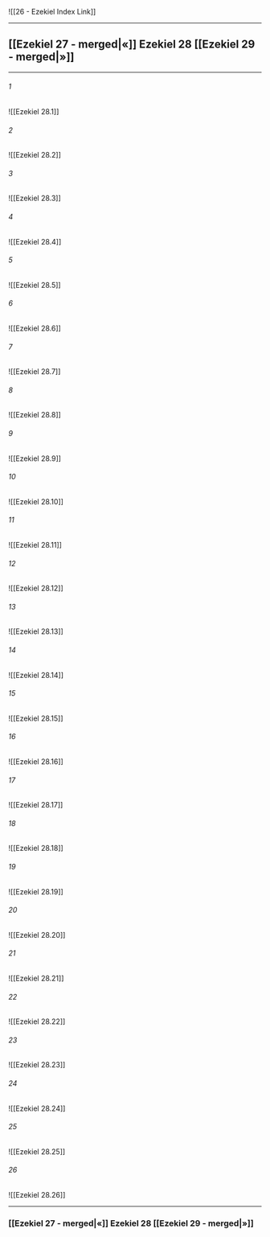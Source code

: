 ![[26 - Ezekiel Index Link]]

---
##  [[Ezekiel 27 - merged|«]] Ezekiel 28 [[Ezekiel 29 - merged|»]]

---

###### 1
![[Ezekiel 28.1]] 

###### 2
![[Ezekiel 28.2]] 

###### 3
![[Ezekiel 28.3]] 

###### 4
![[Ezekiel 28.4]]

###### 5 
![[Ezekiel 28.5]] 

###### 6
![[Ezekiel 28.6]] 

###### 7
![[Ezekiel 28.7]] 

###### 8
![[Ezekiel 28.8]] 

###### 9
![[Ezekiel 28.9]] 

###### 10
![[Ezekiel 28.10]] 

###### 11
![[Ezekiel 28.11]] 

###### 12
![[Ezekiel 28.12]]

###### 13
![[Ezekiel 28.13]] 

###### 14
![[Ezekiel 28.14]] 

###### 15
![[Ezekiel 28.15]]

###### 16
![[Ezekiel 28.16]] 

###### 17
![[Ezekiel 28.17]]

###### 18
![[Ezekiel 28.18]] 

###### 19
![[Ezekiel 28.19]] 

###### 20
![[Ezekiel 28.20]]

###### 21
![[Ezekiel 28.21]] 

###### 22
![[Ezekiel 28.22]] 

###### 23
![[Ezekiel 28.23]]

###### 24
![[Ezekiel 28.24]] 

###### 25
![[Ezekiel 28.25]]

###### 26
![[Ezekiel 28.26]] 


---
###  [[Ezekiel 27 - merged|«]] Ezekiel 28 [[Ezekiel 29 - merged|»]]